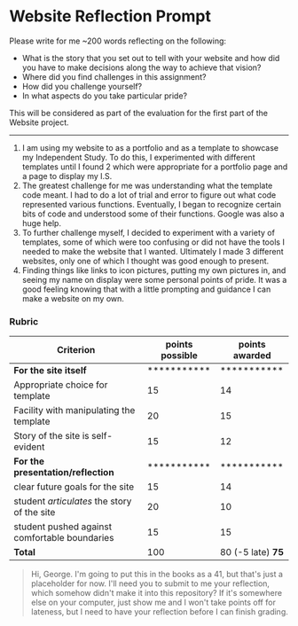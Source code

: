 # Website Reflection Prompt

Please write for me ~200 words reflecting on the following:
  * What is the story that you set out to tell with your website and how did you have to make decisions along the way to achieve that vision?
  * Where did you find challenges in this assignment?
  * How did you challenge yourself?
  * In what aspects do you take particular pride?

This will be considered as part of the evaluation for the first part of the Website project.

------
1) I am using my website to as a portfolio and as a template to showcase my Independent Study. To do this, I experimented with different templates until I found 2 which were appropriate for a portfolio page and a page to display my I.S.
2) The greatest challenge for me was understanding what the template code meant. I had to do a lot of trial and error to figure out what code represented various functions. Eventually, I began to recognize certain bits of code and understood some of their functions. Google was also a huge help.
3) To further challenge myself, I decided to experiment with a variety of templates, some of which were too confusing or did not have the tools I needed to make the website that I wanted. Ultimately I made 3 different websites, only one of which I thought was good enough to present.
4) Finding things like links to icon pictures, putting my own pictures in, and seeing my name on display were some personal points of pride. It was a good feeling knowing that with a little prompting and guidance I can make a website on my own.

### Rubric
|Criterion | points possible | points awarded|
|----- | ----- | ----- |
|**For the site itself** | *********** | *********** |
|Appropriate choice for template  | 15 | 14  |
|Facility with manipulating the template | 20 |15 |
|Story of the site is self-evident |15 |12 |
|**For the presentation/reflection** | ***********|*********** |
|clear future goals for the site | 15|14|
|student _articulates_ the story of the site | 20 | 10
|student pushed against comfortable boundaries | 15 | 15|
| **Total**|100| 80 (-5 late) **75** |

> Hi, George. I'm going to put this in the books as a 41, but that's just a placeholder for now. I'll need you to submit to me your reflection, which somehow didn't make it into this repository? If it's somewhere else on your computer, just show me and I won't take points off for lateness, but I need to have your reflection before I can finish grading.
